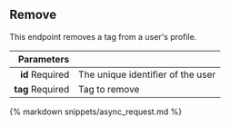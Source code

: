 ## Remove

This endpoint removes a tag from a user's profile.

| Parameters |      |
| ---------: | :--- |
| **id** <span>Required</span> | The unique identifier of the user |
| **tag** <span>Required</span> | Tag to remove |

{% markdown snippets/async_request.md %}